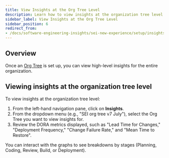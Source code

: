 ```yaml
---
title: View Insights at the Org Tree Level
description: Learn how to view insights at the organization tree level in SEI 2.0.
sidebar_label: View Insights at the Org Tree Level
sidebar_position: 6
redirect_from:
- /docs/software-engineering-insights/sei-new-experience/setup/insights
---
```


## Overview

Once an [Org Tree](./setup-org-tree) is set up, you can view high-level insights for the entire organization.

## Viewing insights at the organization tree level

To view insights at the organization tree level:

1. From the left-hand navigation pane, click on **Insights**.
1. From the dropdown menu (e.g., "SEI org tree v7 July"), select the Org Tree you want to view insights for.
1. Review the DORA metrics displayed, such as "Lead Time for Changes," "Deployment Frequency," "Change Failure Rate," and "Mean Time to Restore".

You can interact with the graphs to see breakdowns by stages (Planning, Coding, Review, Build, or Deployment).